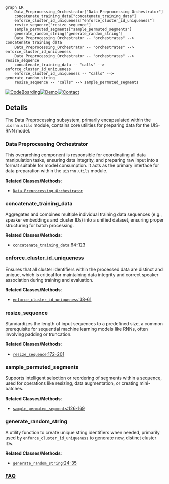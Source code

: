 ```mermaid
graph LR
    Data_Preprocessing_Orchestrator["Data Preprocessing Orchestrator"]
    concatenate_training_data["concatenate_training_data"]
    enforce_cluster_id_uniqueness["enforce_cluster_id_uniqueness"]
    resize_sequence["resize_sequence"]
    sample_permuted_segments["sample_permuted_segments"]
    generate_random_string["generate_random_string"]
    Data_Preprocessing_Orchestrator -- "orchestrates" --> concatenate_training_data
    Data_Preprocessing_Orchestrator -- "orchestrates" --> enforce_cluster_id_uniqueness
    Data_Preprocessing_Orchestrator -- "orchestrates" --> resize_sequence
    concatenate_training_data -- "calls" --> enforce_cluster_id_uniqueness
    enforce_cluster_id_uniqueness -- "calls" --> generate_random_string
    resize_sequence -- "calls" --> sample_permuted_segments
```

[![CodeBoarding](https://img.shields.io/badge/Generated%20by-CodeBoarding-9cf?style=flat-square)](https://github.com/CodeBoarding/GeneratedOnBoardings)[![Demo](https://img.shields.io/badge/Try%20our-Demo-blue?style=flat-square)](https://www.codeboarding.org/demo)[![Contact](https://img.shields.io/badge/Contact%20us%20-%20contact@codeboarding.org-lightgrey?style=flat-square)](mailto:contact@codeboarding.org)

## Details

The Data Preprocessing subsystem, primarily encapsulated within the `uisrnn.utils` module, contains core utilities for preparing data for the UIS-RNN model.

### Data Preprocessing Orchestrator
This overarching component is responsible for coordinating all data manipulation tasks, ensuring data integrity, and preparing raw input into a format suitable for model consumption. It acts as the primary interface for data preparation within the `uisrnn.utils` module.


**Related Classes/Methods**:

- <a href="https://github.com/google/uis-rnn/blob/master/uisrnn/utils.py" target="_blank" rel="noopener noreferrer">`Data Preprocessing Orchestrator`</a>


### concatenate_training_data
Aggregates and combines multiple individual training data sequences (e.g., speaker embeddings and cluster IDs) into a unified dataset, ensuring proper structuring for batch processing.


**Related Classes/Methods**:

- <a href="https://github.com/google/uis-rnn/blob/master/uisrnn/utils.py#L64-L123" target="_blank" rel="noopener noreferrer">`concatenate_training_data`:64-123</a>


### enforce_cluster_id_uniqueness
Ensures that all cluster identifiers within the processed data are distinct and unique, which is critical for maintaining data integrity and correct speaker association during training and evaluation.


**Related Classes/Methods**:

- <a href="https://github.com/google/uis-rnn/blob/master/uisrnn/utils.py#L38-L61" target="_blank" rel="noopener noreferrer">`enforce_cluster_id_uniqueness`:38-61</a>


### resize_sequence
Standardizes the length of input sequences to a predefined size, a common prerequisite for sequential machine learning models like RNNs, often involving padding or truncation.


**Related Classes/Methods**:

- <a href="https://github.com/google/uis-rnn/blob/master/uisrnn/utils.py#L172-L201" target="_blank" rel="noopener noreferrer">`resize_sequence`:172-201</a>


### sample_permuted_segments
Supports intelligent selection or reordering of segments within a sequence, used for operations like resizing, data augmentation, or creating mini-batches.


**Related Classes/Methods**:

- <a href="https://github.com/google/uis-rnn/blob/master/uisrnn/utils.py#L126-L169" target="_blank" rel="noopener noreferrer">`sample_permuted_segments`:126-169</a>


### generate_random_string
A utility function to create unique string identifiers when needed, primarily used by `enforce_cluster_id_uniqueness` to generate new, distinct cluster IDs.


**Related Classes/Methods**:

- <a href="https://github.com/google/uis-rnn/blob/master/uisrnn/utils.py#L24-L35" target="_blank" rel="noopener noreferrer">`generate_random_string`:24-35</a>




### [FAQ](https://github.com/CodeBoarding/GeneratedOnBoardings/tree/main?tab=readme-ov-file#faq)